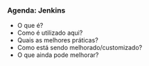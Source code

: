 ### Agenda: Jenkins

- O que é?
- Como é utilizado aqui?
- Quais as melhores práticas?
- Como está sendo melhorado/customizado?
- O que ainda pode melhorar?
